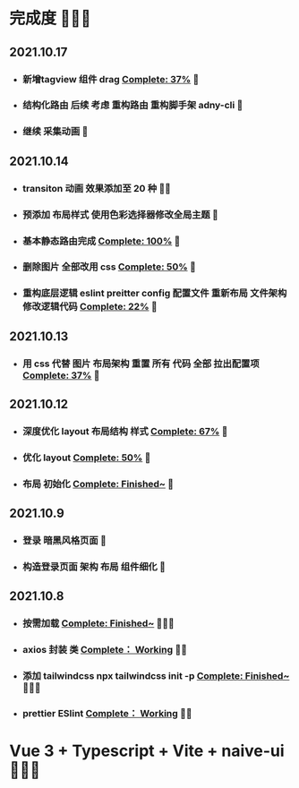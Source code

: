 # 完成度 🚀🚀🚀


## 2021.10.17

- ### 新增tagview 组件 drag  [Complete: 37%](https://) 🚀
- ### 结构化路由 后续 考虑 重构路由  重构脚手架 adny-cli 🚀
- ### 继续 采集动画 🚀
 
## 2021.10.14

- ### transiton 动画 效果添加至 20 种 🚀🚀
- ### 预添加 布局样式 使用色彩选择器修改全局主题 🚀
- ### 基本静态路由完成 [Complete: 100%](https://) 🚀
- ### 删除图片 全部改用 css [Complete: 50%](https://) 🚀
- ### 重构底层逻辑 eslint preitter config 配置文件 重新布局 文件架构 修改逻辑代码 [Complete: 22%](https://) 🚀

## 2021.10.13

- ### 用 css 代替 图片 布局架构 重置 所有 代码 全部 拉出配置项 [Complete: 37%](https://) 🚀 

## 2021.10.12

- ### 深度优化 layout 布局结构 样式 [Complete: 67%](https://) 🚀
- ### 优化 layout [Complete: 50%](https://) 🚀
- ### 布局 初始化 [Complete: Finished~](https://) 🚀

## 2021.10.9

- ### 登录 暗黑风格页面 🚀
- ### 构造登录页面 架构 布局 组件细化 🚀

## 2021.10.8

- ### 按需加载 [Complete: Finished~](https://) 🧑🏼‍🚀
- ### axios 封装 类 [Complete： Working](https://) 🧑🏼
- ### 添加 tailwindcss npx tailwindcss init -p [Complete: Finished~](https://) 🧑🏼‍🚀
- ### prettier ESlint [Complete： Working](https://) 🧑🏼

# Vue 3 + Typescript + Vite + naive-ui 🚀🚀🚀

<!-- This template should help get you started developing with Vue 3 and Typescript in Vite. The template uses Vue 3 `<script setup>` SFCs, check out the [script setup docs](https://v3.vuejs.org/api/sfc-script-setup.html#sfc-script-setup) to learn more.

## Recommended IDE Setup

- [VSCode](https://code.visualstudio.com/) + [Volar](https://marketplace.visualstudio.com/items?itemName=johnsoncodehk.volar)

## Type Support For `.vue` Imports in TS

Since TypeScript cannot handle type information for `.vue` imports, they are shimmed to be a generic Vue component type by default. In most cases this is fine if you don't really care about component prop types outside of templates. However, if you wish to get actual prop types in `.vue` imports (for example to get props validation when using manual `h(...)` calls), you can enable Volar's `.vue` type support plugin by running `Volar: Switch TS Plugin on/off` from VSCode command palette. -->
